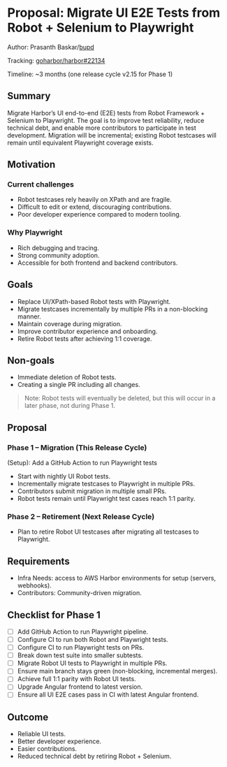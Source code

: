 # Proposal: Migrate UI E2E Tests from Robot + Selenium to Playwright

Author: Prasanth Baskar/[bupd](https://github.com/bupd)

Tracking: [goharbor/harbor#22134](https://github.com/goharbor/harbor/issues/22134)

Timeline: ~3 months (one release cycle v2.15 for Phase 1)

## Summary

Migrate Harbor’s UI end-to-end (E2E) tests from Robot Framework + Selenium to Playwright. The goal is to improve test reliability, reduce technical debt, and enable more contributors to participate in test development. Migration will be incremental; existing Robot testcases will remain until equivalent Playwright coverage exists.

## Motivation

### Current challenges
- Robot testcases rely heavily on XPath and are fragile.
- Difficult to edit or extend, discouraging contributions.
- Poor developer experience compared to modern tooling.

### Why Playwright
- Rich debugging and tracing.
- Strong community adoption.
- Accessible for both frontend and backend contributors.

## Goals
- Replace UI/XPath-based Robot tests with Playwright.
- Migrate testcases incrementally by multiple PRs in a non-blocking manner.
- Maintain coverage during migration.
- Improve contributor experience and onboarding.
- Retire Robot tests after achieving 1:1 coverage.

## Non-goals
- Immediate deletion of Robot tests.
- Creating a single PR including all changes.

> Note: Robot tests will eventually be deleted, but this will occur in a later phase, not during Phase 1.

## Proposal

### Phase 1 – Migration (This Release Cycle)
(Setup): Add a GitHub Action to run Playwright tests
- Start with nightly UI Robot tests.
- Incrementally migrate testcases to Playwright in multiple PRs.
- Contributors submit migration in multiple small PRs.
- Robot tests remain until Playwright test cases reach 1:1 parity.

### Phase 2 – Retirement (Next Release Cycle)
- Plan to retire Robot UI testcases after migrating all testcases to Playwright.

## Requirements
- Infra Needs: access to AWS Harbor environments for setup (servers, webhooks).
- Contributors: Community-driven migration.

## Checklist for Phase 1
- [ ] Add GitHub Action to run Playwright pipeline.
- [ ] Configure CI to run both Robot and Playwright tests.
- [ ] Configure CI to run Playwright tests on PRs.
- [ ] Break down test suite into smaller subtests.
- [ ] Migrate Robot UI tests to Playwright in multiple PRs.
- [ ] Ensure main branch stays green (non-blocking, incremental merges).
- [ ] Achieve full 1:1 parity with Robot UI tests.
- [ ] Upgrade Angular frontend to latest version.
- [ ] Ensure all UI E2E cases pass in CI with latest Angular frontend.

## Outcome

- Reliable UI tests.
- Better developer experience.
- Easier contributions.
- Reduced technical debt by retiring Robot + Selenium.
